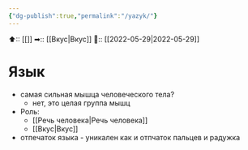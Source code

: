 ```yaml
---
{"dg-publish":true,"permalink":"/yazyk/"}
---
```



⬆:: [[]]
➡:: [[Вкус\|Вкус]]
📅:: [[2022-05-29\|2022-05-29]]

# Язык

 - самая сильная мышца человеческого тела?
	 - нет, это целая группа мышц
 - Роль:
	 -  [[Речь человека\|Речь человека]]
	 - [[Вкус\|Вкус]]
 - отпечаток языка - уникален как и отпчаток пальцев и радужка
 
